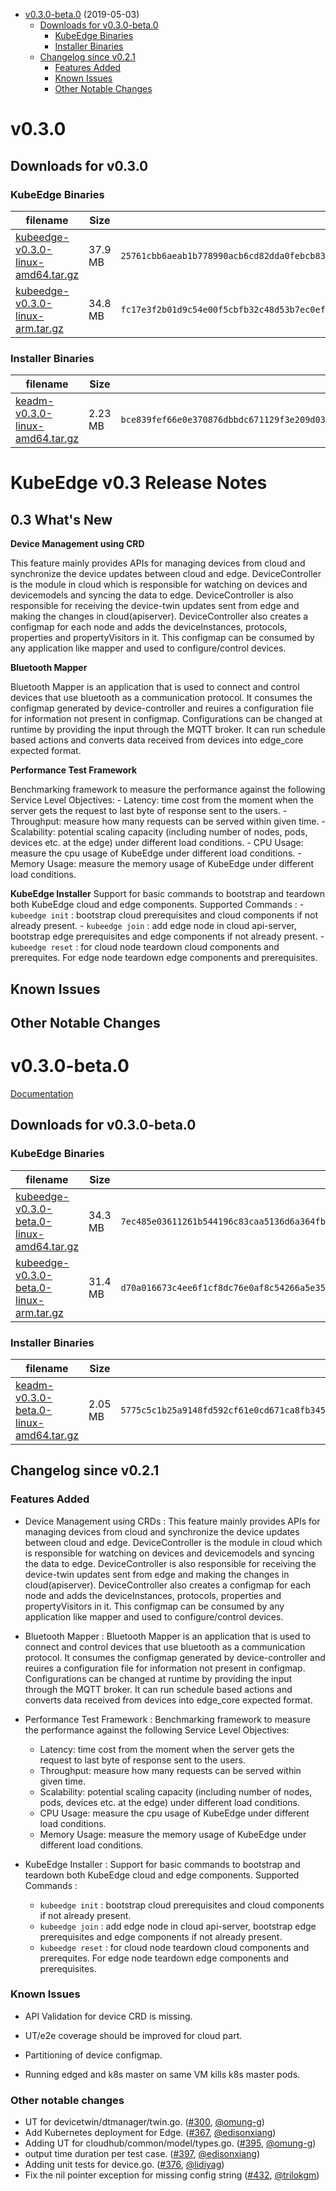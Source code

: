 
- [v0.3.0-beta.0](#v030-beta0) (2019-05-03)
  - [Downloads for v0.3.0-beta.0](#downloads-for-v030-beta0)
    - [KubeEdge Binaries](#kubeedge-binaries)
    - [Installer Binaries](#installer-binaries)
  - [Changelog since v0.2.1](#changelog-since-v021)
    - [Features Added](#features-added)
    - [Known Issues](#known-issues)
    - [Other Notable Changes](#other-notable-changes)


# v0.3.0

## Downloads for v0.3.0

### KubeEdge Binaries
| filename | Size | sha512 hash |
| -------- | ---- | ----------- |
| [kubeedge-v0.3.0-linux-amd64.tar.gz](https://github.com/kubeedge/kubeedge/releases/download/v0.3.0/kubeedge-v0.3.0-linux-amd64.tar.gz) | 37.9 MB | `25761cbb6aeab1b778990acb6cd82dda0febcb8354b75636266dc39ecd9377da0e78f477220e3f2d578f51d63de678665fa1aff62c68523ae74c2496f52c17e2` |
| [kubeedge-v0.3.0-linux-arm.tar.gz](https://github.com/kubeedge/kubeedge/releases/download/v0.3.0/kubeedge-v0.3.0-linux-arm.tar.gz) | 34.8 MB | `fc17e3f2b01d9c54e00f5cbfb32c48d53b7ec0ef8f4a0ab8484fd164587d7d083d463ef0e4be06ab4f6e9205dc95df277c06a9e6b082450f2ffd1cb63c176d56` |

### Installer Binaries
| filename | Size | sha512 hash |
| -------- | ---- | ----------- |
| [keadm-v0.3.0-linux-amd64.tar.gz](https://github.com/kubeedge/kubeedge/releases/download/v0.3.0/keadm-v0.3.0-linux-amd64.tar.gz) | 2.23 MB | `bce839fef66e0e370876dbbdc671129f3e209d03e7530992ea84bb0bc804fd0a88182db06852266a3cde80e52c0b8ae7bc8f58ff2022acb88f67dd8d6f5b11d3` |


# KubeEdge v0.3 Release Notes

## 0.3 What's New

**Device Management using CRD**

This feature mainly provides APIs for managing devices from cloud and synchronize the device updates between cloud and edge.
DeviceController is the module in cloud which is responsible for watching on devices and devicemodels and syncing the data to edge. DeviceController is also responsible for receiving the device-twin updates sent from edge and making the changes in cloud(apiserver). DeviceController also creates a configmap for each node and adds the deviceInstances, protocols, properties and propertyVisitors in it. This configmap can be consumed by any application like mapper and used to configure/control devices.

**Bluetooth Mapper**

Bluetooth Mapper is an application that is used to connect and control devices that use bluetooth as a communication protocol. It consumes the configmap generated by device-controller and reuires a configuration file for information not present in configmap. Configurations can be changed at runtime by providing the input through the MQTT broker. It can run schedule based actions and converts data received from devices into edge_core expected format.

**Performance Test Framework**

Benchmarking framework to measure the performance against the following Service Level Objectives:
    - Latency: time cost from the moment when the server gets the request to last byte of response sent to the users.
    - Throughput: measure how many requests can be served within given time.
    - Scalability: potential scaling capacity (including number of nodes, pods, devices etc. at the edge) under different load conditions.
    - CPU Usage: measure the cpu usage of KubeEdge under different load conditions.
    - Memory Usage: measure the memory usage of KubeEdge under different load conditions.

**KubeEdge Installer**
Support for basic commands to bootstrap and teardown both KubeEdge cloud and edge components.
Supported Commands :
    - `kubeedge init` : bootstrap cloud prerequisites and cloud components if not already present.
    - `kubeedge join` : add edge node in cloud api-server, bootstrap edge prerequisites and edge components if not already present.
    - `kubeedge reset` : for cloud node teardown cloud components and prerequites. For edge node teardown edge components and prerequisites.

## Known Issues

## Other Notable Changes



# v0.3.0-beta.0

[Documentation](https://docs.kubeedge.io)

## Downloads for v0.3.0-beta.0

### KubeEdge Binaries
| filename | Size | sha512 hash |
| -------- | ---- | ----------- |
| [kubeedge-v0.3.0-beta.0-linux-amd64.tar.gz](https://github.com/kubeedge/kubeedge/releases/download/v0.3.0-beta.0/kubeedge-v0.3.0-beta.0-linux-amd64.tar.gz) | 34.3 MB | `7ec485e03611261b544196c83caa5136d6a364fbf01b28009215566ef0b31d60de02e439cd55e1c9a01db8e6a0c06717b17e6ec8f15704031eab890c0dd75e1a` |
| [kubeedge-v0.3.0-beta.0-linux-arm.tar.gz](https://github.com/kubeedge/kubeedge/releases/download/v0.3.0-beta.0/kubeedge-v0.3.0-beta.0-linux-arm.tar.gz) | 31.4 MB | `d70a016673c4ee6f1cf8dc76e0af8c54266a5e355d560093846f56ead684035af83241a1035db59486a716b15ebc40ae0188d42608cbf95a86de8b838a8e1195` |


### Installer Binaries
| filename | Size | sha512 hash |
| -------- | ---- | ----------- |
| [keadm-v0.3.0-beta.0-linux-amd64.tar.gz](https://github.com/kubeedge/kubeedge/releases/download/v0.3.0-beta.0/keadm-v0.3.0-beta.0-linux-amd64.tar.gz) | 2.05 MB | `5775c5c1b25a9148fd592cf61e0cd671ca8fb345c63c897709bda2c479bb3a315c9f979e934fbd5a79dfcb633f793ffe948979773e65f95c65791b4ac08c3d0f` |

## Changelog since v0.2.1

### Features Added

* Device Management using CRDs : This feature mainly provides APIs for managing devices from cloud and synchronize the device updates between cloud and edge. DeviceController is the module in cloud which is responsible for watching on devices and devicemodels and syncing the data to edge. DeviceController is also responsible for receiving the device-twin updates sent from edge and making the changes in cloud(apiserver). DeviceController also creates a configmap for each node and adds the deviceInstances, protocols, properties and propertyVisitors in it. This configmap can be consumed by any application like mapper and used to configure/control devices.

* Bluetooth Mapper : Bluetooth Mapper is an application that is used to connect and control devices that use bluetooth as a communication protocol. It consumes the configmap generated by device-controller and reuires a configuration file for information not present in configmap. Configurations can be changed at runtime by providing the input through the MQTT broker. It can run schedule based actions and converts data received from devices into edge_core expected format.

* Performance Test Framework : Benchmarking framework to measure the performance against the following Service Level Objectives:
    - Latency: time cost from the moment when the server gets the request to last byte of response sent to the users.
    - Throughput: measure how many requests can be served within given time.
    - Scalability: potential scaling capacity (including number of nodes, pods, devices etc. at the edge) under different load conditions.
    - CPU Usage: measure the cpu usage of KubeEdge under different load conditions.
    - Memory Usage: measure the memory usage of KubeEdge under different load conditions.

* KubeEdge Installer : Support for basic commands to bootstrap and teardown both KubeEdge cloud and edge components.
Supported Commands :
    - `kubeedge init` : bootstrap cloud prerequisites and cloud components if not already present.
    - `kubeedge join` : add edge node in cloud api-server, bootstrap edge prerequisites and edge components if not already present.
    - `kubeedge reset` : for cloud node teardown cloud components and prerequites. For edge node teardown edge components and prerequisites.

### Known Issues

* API Validation for device CRD is missing.

* UT/e2e coverage should be improved for cloud part.

* Partitioning of device configmap.

* Running edged and k8s master on same VM kills k8s master pods.

### Other notable changes

* UT for devicetwin/dtmanager/twin.go. ([#300](https://github.com/kubeedge/kubeedge/pull/300), [@omung-g](https://github.com/omung-g))
* Add Kubernetes deployment for Edge. ([#367](https://github.com/kubeedge/kubeedge/pull/367), [@edisonxiang](https://github.com/edisonxiang))
* Adding UT for cloudhub/common/model/types.go. ([#395](https://github.com/kubeedge/kubeedge/pull/395), [@omung-g](https://github.com/omung-g))
* output time duration per test case. ([#397](https://github.com/kubeedge/kubeedge/pull/397), [@edisonxiang](https://github.com/edisonxiang))
* Adding unit tests for device.go. ([#376](https://github.com/kubeedge/kubeedge/pull/376), [@lidiyag](https://github.com/lidiyag))
* Fix the nil pointer exception for missing config string ([#432](https://github.com/kubeedge/kubeedge/pull/432), [@trilokgm](https://github.com/trilokgm))
